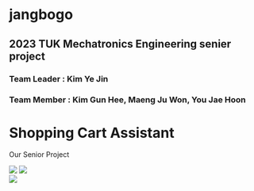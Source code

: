 # jangbogo
## 2023 TUK Mechatronics Engineering senier project
### Team Leader : Kim Ye Jin
### Team Member : Kim Gun Hee, Maeng Ju Won, You Jae Hoon

<html>
  <body>
    <h1>Shopping Cart Assistant</h1>
    <p>Our Senior Project</p>
  </body>


  <span>
    <img src="https://img.shields.io/badge/Python-3776AB?style=flat-square&logo=python&logoColor=white"/>
  </span>
  <span>
    <img src="https://img.shields.io/badge/C-A8B9CC?style=flat-square&logo=c&logoColor=black"/>
  </span>
  <br>
  <span>
    <img src="https://img.shields.io/badge/Raspberry Pi?style=flat-square&logo="Raspberry Pi"&logoColor=RED"/>
  </span>
</html>
